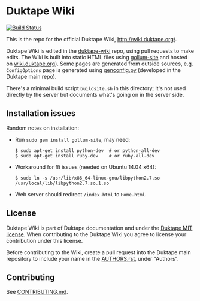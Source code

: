 Duktape Wiki
============

[![Build Status](https://travis-ci.org/svaarala/duktape-wiki.svg?branch=master)](https://travis-ci.org/svaarala/duktape-wiki)

This is the repo for the official Duktape Wiki, http://wiki.duktape.org/.

Duktape Wiki is edited in the [duktape-wiki](https://github.com/svaarala/duktape-wiki)
repo, using pull requests to make edits.  The Wiki is built into static HTML files
using [gollum-site](https://github.com/dreverri/gollum-site) and hosted on
[wiki.duktape.org](http://wiki.duktape.org)).  Some pages are generated
from outside sources, e.g. `ConfigOptions` page is generated using
[genconfig.py](https://github.com/svaarala/duktape/blob/master/config/genconfig.py)
(developed in the Duktape main repo).

There's a minimal build script `buildsite.sh` in this directory; it's not
used directly by the server but documents what's going on in the server side.

Installation issues
-------------------

Random notes on installation:

* Run `sudo gem install gollum-site`, may need:

  ```
  $ sudo apt-get install python-dev  # or python-all-dev
  $ sudo apt-get install ruby-dev    # or ruby-all-dev
  ```

* Workaround for ffi issues (needed on Ubuntu 14.04 x64):

  ```
  $ sudo ln -s /usr/lib/x86_64-linux-gnu/libpython2.7.so /usr/local/lib/libpython2.7.so.1.so
  ```

* Web server should redirect `/index.html` to `Home.html`.

License
-------

Duktape Wiki is part of Duktape documentation and under the
[Duktape MIT license](https://github.com/svaarala/duktape/blob/master/LICENSE.txt).
When contributing to the Duktape Wiki you agree to license your contribution
under this license.

Before contributing to the Wiki, create a pull request into the Duktape main
repository to include your name in the
[AUTHORS.rst](https://github.com/svaarala/duktape/blob/master/AUTHORS.rst),
under "Authors".

Contributing
------------

See [CONTRIBUTING.md](https://github.com/svaarala/duktape-wiki/blob/master/CONTRIBUTING.md).
